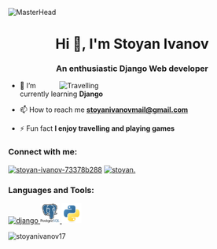 ![MasterHead](https://64.media.tumblr.com/54805606e41234da265775f4ee8631ef/41d4a35f37c5abf1-f6/s1280x1920/c86995ddee2840dabfff99995367a58ed1382687.gif)
<h1 align="center">Hi 👋, I'm Stoyan Ivanov</h1>
<h3 align="center">An enthusiastic Django Web developer</h3>
<img align="right" alt="Travelling" width="400" src="https://miro.medium.com/v2/resize:fit:1400/1*gReLR6hZjwyBxHmfLN1AVw.gif">

- 🌱 I’m currently learning **Django**

- 📫 How to reach me **stoyanivanovmail@gmail.com**

- ⚡ Fun fact **I enjoy travelling and playing games**

<h3 align="left">Connect with me:</h3>
<p align="left">
<a href="https://linkedin.com/in/stoyan-ivanov-73378b288" target="blank"><img align="center" src="https://raw.githubusercontent.com/rahuldkjain/github-profile-readme-generator/master/src/images/icons/Social/linked-in-alt.svg" alt="stoyan-ivanov-73378b288" height="30" width="40" /></a>
<a href="https://discord.gg/stoyan." target="blank"><img align="center" src="https://raw.githubusercontent.com/rahuldkjain/github-profile-readme-generator/master/src/images/icons/Social/discord.svg" alt="stoyan." height="30" width="40" /></a>
</p>

<h3 align="left">Languages and Tools:</h3>
<p align="left"> <a href="https://www.djangoproject.com/" target="_blank" rel="noreferrer"> <img src="https://cdn.worldvectorlogo.com/logos/django.svg" alt="django" width="40" height="40"/> </a> <a href="https://www.postgresql.org" target="_blank" rel="noreferrer"> <img src="https://raw.githubusercontent.com/devicons/devicon/master/icons/postgresql/postgresql-original-wordmark.svg" alt="postgresql" width="40" height="40"/> </a> <a href="https://www.python.org" target="_blank" rel="noreferrer"> <img src="https://raw.githubusercontent.com/devicons/devicon/master/icons/python/python-original.svg" alt="python" width="40" height="40"/> </a> </p>

<p><img align="center" src="https://github-readme-stats.vercel.app/api/top-langs?username=stoyanivanov17&show_icons=true&locale=en&layout=compact" alt="stoyanivanov17" /></p>
